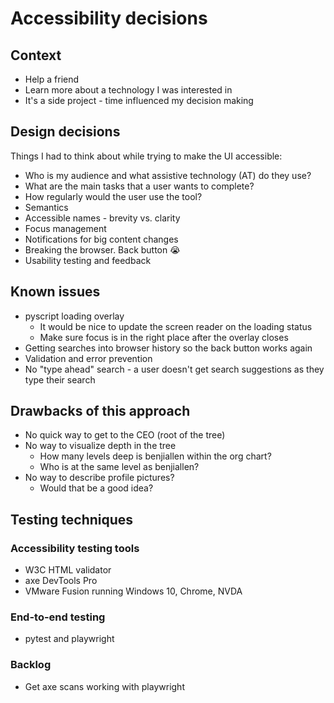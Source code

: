 # Accessibility decisions

## Context

* Help a friend
* Learn more about a technology I was interested in
* It's a side project - time influenced my decision making

## Design decisions

Things I had to think about while trying to make the UI accessible:

* Who is my audience and what assistive technology (AT) do they use?
* What are the main tasks that a user wants to complete?
* How regularly would the user use the tool?
* Semantics
* Accessible names - brevity vs. clarity
* Focus management
* Notifications for big content changes
* Breaking the browser. Back button 😭
* Usability testing and feedback

## Known issues

* pyscript loading overlay
  * It would be nice to update the screen reader on the loading status
  * Make sure focus is in the right place after the overlay closes
* Getting searches into browser history so the back button works again
* Validation and error prevention
* No "type ahead" search - a user doesn't get search suggestions as they type their search

## Drawbacks of this approach

* No quick way to get to the CEO (root of the tree)
* No way to visualize depth in the tree
  * How many levels deep is benjiallen within the org chart?
  * Who is at the same level as benjiallen?
* No way to describe profile pictures?
  * Would that be a good idea?

## Testing techniques

### Accessibility testing tools

* W3C HTML validator
* axe DevTools Pro
* VMware Fusion running Windows 10, Chrome, NVDA

### End-to-end testing

* pytest and playwright

### Backlog

* Get axe scans working with playwright
